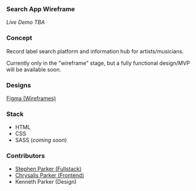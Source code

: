 ### Search App Wireframe 
_Live Demo TBA_

### Concept 
Record label search platform and information hub for artists/musicians. 

Currently only in the "wireframe" stage, but a fully functional design/MVP will be available soon. 
### Designs 
[Figma (Wireframes)](https://www.figma.com/file/zI9kMfpIMKXyJCBJ8qM1MM/Label-Lookup-Mobile-Wireframes-v1?node-id=2%3A158)

### Stack 
- HTML 
- CSS 
- SASS (_coming soon_)

### Contributors 
- [Stephen Parker (Fullstack)](https://sparker.work)
- [Chrysalis Parker (Frontend)](https://github.com/ChrysaLynn)
- Kenneth Parker (Design)
